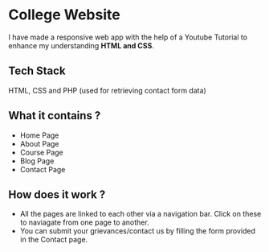 # College Website

I have made a responsive web app with the help of a Youtube Tutorial to enhance my understanding **HTML and CSS**.

## Tech Stack 

HTML, CSS and PHP (used for retrieving contact form data)

## What it contains ?

- Home Page
- About Page
- Course Page
- Blog Page
- Contact Page

## How does it work ? 

- All the pages are linked to each other via a navigation bar. Click on these to naviagate from one page to another.
- You can submit your grievances/contact us by filling the form provided in the Contact page.


